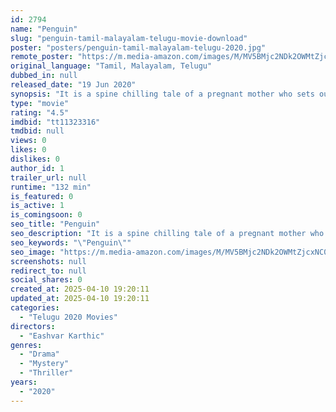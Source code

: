 ```yaml
---
id: 2794
name: "Penguin"
slug: "penguin-tamil-malayalam-telugu-movie-download"
poster: "posters/penguin-tamil-malayalam-telugu-2020.jpg"
remote_poster: "https://m.media-amazon.com/images/M/MV5BMjc2NDk2OWMtZjcxNC00MDMzLWExM2MtZDU2YmQyZDk4M2MwXkEyXkFqcGc@._V1_SX300.jpg"
original_language: "Tamil, Malayalam, Telugu"
dubbed_in: null
released_date: "19 Jun 2020"
synopsis: "It is a spine chilling tale of a pregnant mother who sets out on a dangerous mission to unravel the mystery and save her loved ones."
type: "movie"
rating: "4.5"
imdbid: "tt11323316"
tmdbid: null
views: 0
likes: 0
dislikes: 0
author_id: 1
trailer_url: null
runtime: "132 min"
is_featured: 0
is_active: 1
is_comingsoon: 0
seo_title: "Penguin"
seo_description: "It is a spine chilling tale of a pregnant mother who sets out on a dangerous mission to unravel the mystery and save her loved ones."
seo_keywords: "\"Penguin\""
seo_image: "https://m.media-amazon.com/images/M/MV5BMjc2NDk2OWMtZjcxNC00MDMzLWExM2MtZDU2YmQyZDk4M2MwXkEyXkFqcGc@._V1_SX300.jpg"
screenshots: null
redirect_to: null
social_shares: 0
created_at: 2025-04-10 19:20:11
updated_at: 2025-04-10 19:20:11
categories:
  - "Telugu 2020 Movies"
directors:
  - "Eashvar Karthic"
genres:
  - "Drama"
  - "Mystery"
  - "Thriller"
years:
  - "2020"
---
```

